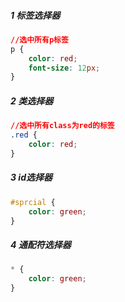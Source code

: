 ##### 1 标签选择器 

``` css
//选中所有p标签
p {
    color: red;
    font-size: 12px;
}
```

##### 2 类选择器

``` css
//选中所有class为red的标签
.red {
	color: red;
}
```

##### 3 id选择器

```css
#sprcial {
	color: green;
}
```

##### 4 通配符选择器

``` css
* {
    color: green;
}
```



